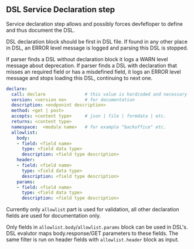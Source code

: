 ## DSL Service Declaration step

Service declaration step allows and possibly forces devfefloper to
define and thus document the DSL.

DSL declaration block should be first in DSL file. If found in any
other place in DSL, an ERROR level message is logged and parsing this
DSL is stopped.

If parser finds a DSL without declaration block it logs a WARN
level message about deprecation.
If parser finds a DSL with declaration that misses an required
field or has a misdefined field, it logs an ERROR level message
and stops loading this DSL, continuing to next one.



```yaml
declare:
  call: declare               # this value is hardcoded and necessary
  version: <version no>       # for documentation
  description: <endponint description>
  method: <get | post>                
  accepts: <content type>     # json | file | formdata | etc.
  returns: <content type>    
  namespace:  <module name>   # for example "backoffice" etc. 
  allowlist:
    body:
    - field: <field name>
      type: <field data type>
      description: <field type description>
    header:
    - field: <field name>
      type: <field data type>
      description: <field type description>
    params:
    - field: <field name>
      type: <field data type>
      description: <field type description>
```

Currently only `allowlist` part is used for validation, all
other declaration fields are used for documentation only.

Only fields in `allowlist.body`/`allowlist.params` block can be used in DSL's.
DSL evalutor maps body.response/GET parameters to these fields.
The same filter is run on header fields with `allowlist.header` block as input. 
